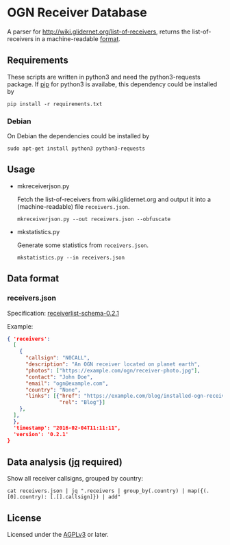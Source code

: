 # OGN Receiver Database

A parser for <http://wiki.glidernet.org/list-of-receivers>,
returns the list-of-receivers in a machine-readable [format](#data-format).

## Requirements

These scripts are written in python3 and need the python3-requests package.
If [pip](https://pip.pypa.io/en/stable/quickstart/) for python3 is availabe,
this dependency could be installed by

```
pip install -r requirements.txt
```

### Debian

On Debian the dependencies could be installed by

```
sudo apt-get install python3 python3-requests
```

## Usage

- mkreceiverjson.py

  Fetch the list-of-receivers from wiki.glidernet.org and output it
  into a (machine-readable) file `receivers.json`.

  ```
  mkreceiverjson.py --out receivers.json --obfuscate
  ```

- mkstatistics.py

  Generate some statistics from `receivers.json`.

  ```
  mkstatistics.py --in receivers.json
  ```

## Data format

### receivers.json

Specification: [receiverlist-schema-0.2.1](receiverlist-schema-0.2.1.json)

Example:
```json
{ 'receivers':
  [
    {
      "callsign": "N0CALL",
      "description": "An OGN receiver located on planet earth",
      "photos": ["https://example.com/ogn/receiver-photo.jpg"],
      "contact": "John Doe",
      "email": "ogn@example.com",
      "country": "None",
      "links": [{"href": "https://example.com/blog/installed-ogn-receiver-on-earth",
                 "rel": "Blog"}]
    },
  ],
  },
  'timestamp': "2016-02-04T11:11:11",
  'version': '0.2.1'
}
```

## Data analysis ([jq](https://stedolan.github.io/jq/) required)

Show all receiver callsigns, grouped by country:
```
cat receivers.json | jq ".receivers | group_by(.country) | map({(.[0].country): [.[].callsign]}) | add"
```

## License

Licensed under the [AGPLv3](LICENSE) or later.
